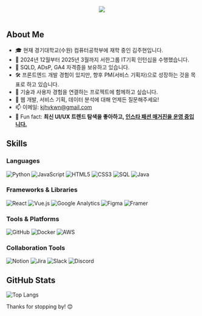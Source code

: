 <div align=center>
  <img src="https://capsule-render.vercel.app/api?type=waving&color=4F66AD&height=400&text=Hi%20there,%20I'm%20Kimzooci!%20👋&fontSize=50&fontColor=ffffff&section=header" />
</div>
<br>


## About Me

- 🎓 현재 경기대학교(수원) 컴퓨터공학부에 재학 중인 김주현입니다.  
- 💼 2024년 12월부터 2025년 3월까지 서한그룹 IT기획 인턴십을 수행했습니다.  
- 📜 SQLD, ADsP, GA4 자격증을 보유하고 있습니다.  
- 🛠️ 프론트엔드 개발 경험이 있지만, 향후 PM(서비스 기획자)으로 성장하는 것을 목표로 하고 있습니다.  
- 🤝 기술과 사용자 경험을 연결하는 프로젝트에 함께하고 싶습니다.  
- 💬 웹 개발, 서비스 기획, 데이터 분석에 대해 언제든 질문해주세요!  
- 📫 이메일: kjhvkwn@gmail.com  
- 🚀 Fun fact: **최신 UI/UX 트렌드 탐색을 좋아하고, [인스타 패션 매거진을 운영 중입니다.](https://www.instagram.com/pf_magaz/)**  


## Skills

### Languages
![Python](https://img.shields.io/badge/Python-3776AB?style=for-the-badge&logo=python&logoColor=white)
![JavaScript](https://img.shields.io/badge/JavaScript-F7DF1E?style=for-the-badge&logo=javascript&logoColor=black)
![HTML5](https://img.shields.io/badge/HTML5-E34F26?style=for-the-badge&logo=html5&logoColor=white)
![CSS3](https://img.shields.io/badge/CSS3-1572B6?style=for-the-badge&logo=css3&logoColor=white)
![SQL](https://img.shields.io/badge/SQL-4479A1?style=for-the-badge&logo=postgresql&logoColor=white)
![Java](https://img.shields.io/badge/Java-007396?style=for-the-badge&logo=java&logoColor=white)


### Frameworks & Libraries
![React](https://img.shields.io/badge/React-61DAFB?style=for-the-badge&logo=react&logoColor=black)
![Vue.js](https://img.shields.io/badge/Vue.js-4FC08D?style=for-the-badge&logo=vue.js&logoColor=white)
![Google Analytics](https://img.shields.io/badge/GA4-E37400?style=for-the-badge&logo=google-analytics&logoColor=white)
![Figma](https://img.shields.io/badge/Figma-F24E1E?style=for-the-badge&logo=figma&logoColor=white)
![Framer](https://img.shields.io/badge/Framer-0055FF?style=for-the-badge&logo=framer&logoColor=white)

### Tools & Platforms
![GitHub](https://img.shields.io/badge/GitHub-181717?style=for-the-badge&logo=github&logoColor=white)
![Docker](https://img.shields.io/badge/Docker-2496ED?style=for-the-badge&logo=docker&logoColor=white)
![AWS](https://img.shields.io/badge/AWS-232F3E?style=for-the-badge&logo=amazon-aws&logoColor=white)

### Collaboration Tools
![Notion](https://img.shields.io/badge/Notion-000000?style=for-the-badge&logo=notion&logoColor=white)
![Jira](https://img.shields.io/badge/Jira-0052CC?style=for-the-badge&logo=jira&logoColor=white)
![Slack](https://img.shields.io/badge/Slack-4A154B?style=for-the-badge&logo=slack&logoColor=white)
![Discord](https://img.shields.io/badge/Discord-5865F2?style=for-the-badge&logo=discord&logoColor=white)

## GitHub Stats

![Top Langs](https://github-readme-stats.vercel.app/api/top-langs/?username=Kimzooci&layout=compact&theme=radical)



Thanks for stopping by! 😊
```` ▋
